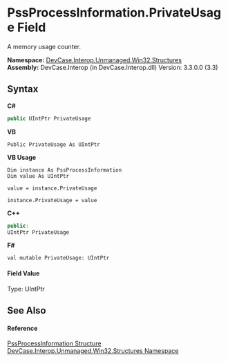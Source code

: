 # PssProcessInformation.PrivateUsage Field
 

A memory usage counter.

**Namespace:**&nbsp;<a href="N_DevCase_Interop_Unmanaged_Win32_Structures">DevCase.Interop.Unmanaged.Win32.Structures</a><br />**Assembly:**&nbsp;DevCase.Interop (in DevCase.Interop.dll) Version: 3.3.0.0 (3.3)

## Syntax

**C#**<br />
``` C#
public UIntPtr PrivateUsage
```

**VB**<br />
``` VB
Public PrivateUsage As UIntPtr
```

**VB Usage**<br />
``` VB Usage
Dim instance As PssProcessInformation
Dim value As UIntPtr

value = instance.PrivateUsage

instance.PrivateUsage = value
```

**C++**<br />
``` C++
public:
UIntPtr PrivateUsage
```

**F#**<br />
``` F#
val mutable PrivateUsage: UIntPtr
```


#### Field Value
Type: UIntPtr

## See Also


#### Reference
<a href="T_DevCase_Interop_Unmanaged_Win32_Structures_PssProcessInformation">PssProcessInformation Structure</a><br /><a href="N_DevCase_Interop_Unmanaged_Win32_Structures">DevCase.Interop.Unmanaged.Win32.Structures Namespace</a><br />